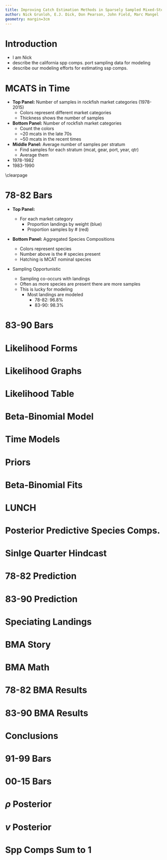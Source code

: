 ```yaml
---
title: Improving Catch Estimation Methods in Sparsely Sampled Mixed-Stock Fisheries.
author: Nick Grunloh, E.J. Dick, Don Pearson, John Field, Marc Mangel
geometry: margin=3cm
---
```


# Introduction

* I am Nick
* describe the california spp comps. port sampling data for modeling 
* describe our modeling efforts for estimating ssp comps.

# MCATS in Time

* **Top Panel:** Number of samples in rockfish market categories (1978-2015)
	* Colors represent different market categories
	* Thickness shows the number of samples
* **Bottom Panel:** Number of rockfish market categories
	* Count the colors
	* ~20 mcats in the late 70s
	* ~50 mcats in the recent times
* **Middle Panel:** Average number of samples per stratum
	* Find samples for each stratum (mcat, gear, port, year, qtr)
	* Average them
* 1978-1982 
* 1983-1990  

\clearpage

# 78-82 Bars

* **Top Panel:** 
	* For each market category  
		* Proportion landings by weight (blue)
		* Proportion samples by # (red)
* **Bottom Panel:** Aggregated Species Compositions
	* Colors represent species
	* Number above is the # species present
	* Hatching is MCAT nominal species 

* Sampling Opportunistic
	* Sampling co-occurs with landings
	* Often as more species are present there are more samples
	* This is lucky for modeling
		* Most landings are modeled
			* 78-82: 96.8% 
			* 83-90: 98.3% 

# 83-90 Bars

# Likelihood Forms

# Likelihood Graphs

# Likelihood Table

# Beta-Binomial Model

# Time Models

# Priors

# Beta-Binomial Fits

# LUNCH

# Posterior Predictive Species Comps.

# Sinlge Quarter Hindcast

# 78-82 Prediction

# 83-90 Prediction

# Speciating Landings

# BMA Story

# BMA Math

# 78-82 BMA Results

# 83-90 BMA Results

# Conclusions

# 91-99 Bars

# 00-15 Bars

# $\rho$ Posterior

# $v$ Posterior

# Spp Comps Sum to 1





